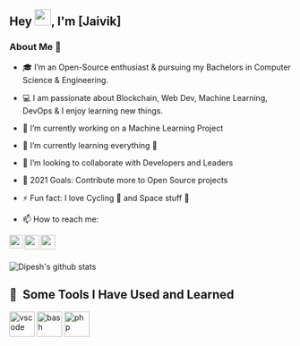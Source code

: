 ## Hey <img src="https://github.com/TheDudeThatCode/TheDudeThatCode/blob/master/Assets/Hi.gif" width="29px" height="29px">, I'm [Jaivik]


### About Me 🚀
- 🎓 I’m an Open-Source enthusiast & pursuing my Bachelors in Computer Science & Engineering. 
- 💻 I am passionate about Blockchain, Web Dev, Machine Learning, DevOps & I enjoy learning new things. 
- 🔭 I’m currently working on a Machine Learning Project
- 🌱 I’m currently learning everything 🤣
- 👯 I’m looking to collaborate with Developers and Leaders
- 🥅 2021 Goals: Contribute more to Open Source projects
- ⚡ Fun fact: I love Cycling 🚴 and Space stuff 🌌

- 📫 How to reach me:

<a href="https://www.linkedin.com/in/dipesh-jaiswal/">
  <img align="left" width="24px" src="https://cdn.jsdelivr.net/npm/simple-icons@v3/icons/linkedin.svg"  />
</a>
<a href="https://twitter.com/dips_jaiswal">
  <img align="left" width="26px" src="https://cdn.jsdelivr.net/npm/simple-icons@v3/icons/twitter.svg" />
</a>
<a href="mailto:dipeshjaiswal140@gmail.com">
  <img align="left" width="26px" src="https://cdn.jsdelivr.net/npm/simple-icons@v3/icons/gmail.svg" />
</a>

</br></br>

![Dipesh's github stats](https://github-readme-stats.vercel.app/api?username=dipscoder&show_icons=true&hide_border=true)

<h2> 🚀 &nbsp;Some Tools I Have Used and Learned</h2>
<p align="left">
<img src="https://cdn.jsdelivr.net/gh/devicons/devicon/icons/vscode/vscode-original.svg" alt="vscode" width="45" height="45"/>
<img src="https://cdn.jsdelivr.net/gh/devicons/devicon/icons/bash/bash-original.svg" alt="bash" width="45" height="45"/>
<img src="https://cdn.jsdelivr.net/gh/devicons/devicon/icons/php/php-original.svg" alt="php" width="45" height="45"/>
    

</p>


